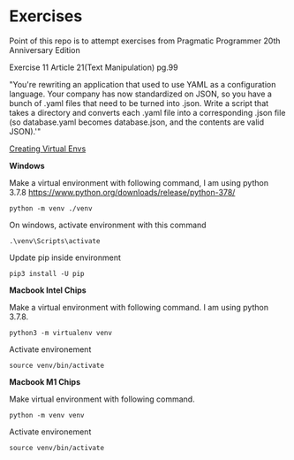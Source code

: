 # Exercises

Point of this repo is to attempt exercises from Pragmatic Programmer 20th Anniversary Edition

Exercise 11 Article 21(Text Manipulation) pg.99

"You're rewriting an application that used to use YAML as a configuration language. Your company has now standardized on JSON, so you have a bunch of .yaml files that need to be turned into .json. Write a script that takes a directory and converts each .yaml file into a corresponding .json file (so database.yaml becomes database.json, and the contents are valid JSON).'"


[Creating Virtual Envs](https://docs.python.org/3/library/venv.html#creating-virtual-environments)

**Windows**

Make a virtual environment with following command, I am using python 3.7.8 https://www.python.org/downloads/release/python-378/

```
python -m venv ./venv
```

On windows, activate environment with this command

```
.\venv\Scripts\activate
```

Update pip inside environment

```
pip3 install -U pip
```


**Macbook Intel Chips**

Make a virtual environment with following command. I am using python 3.7.8.

```
python3 -m virtualenv venv
```

Activate environement

```
source venv/bin/activate
```


**Macbook M1 Chips**

Make virtual environment with following command.


```
python -m venv venv
```

Activate environement

```
source venv/bin/activate
```
